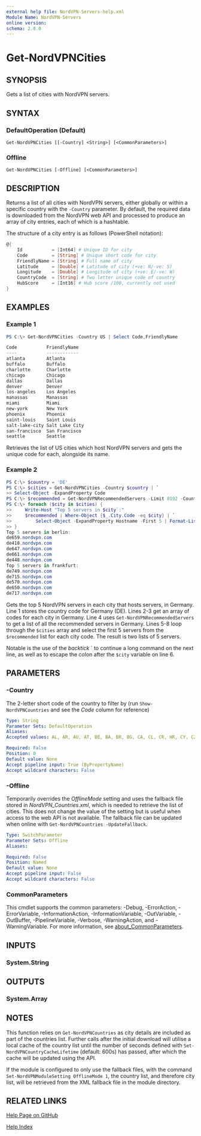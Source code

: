 ```yaml
---
external help file: NordVPN-Servers-help.xml
Module Name: NordVPN-Servers
online version:
schema: 2.0.0
---
```


# Get-NordVPNCities

## SYNOPSIS
Gets a list of cities with NordVPN servers.

## SYNTAX

### DefaultOperation (Default)
```
Get-NordVPNCities [[-Country] <String>] [<CommonParameters>]
```

### Offline
```
Get-NordVPNCities [-Offline] [<CommonParameters>]
```

## DESCRIPTION
Returns a list of all cities with NordVPN servers, either globally or within a
specific country with the `-Country` parameter. By default, the required data
is downloaded from the NordVPN web API and processed to produce an array of
city entries, each of which is a hashtable.

The structure of a city entry is as follows (PowerShell notation):

```powershell
@{
    Id           = [Int64] # Unique ID for city
    Code         = [String] # Unique short code for city
    FriendlyName = [String] # Full name of city
    Latitude     = [Double] # Latitude of city (+ve: N/-ve: S)
    Longitude    = [Double] # Longitude of city (+ve: E/-ve: W)
    CountryCode  = [String] # Two letter unique code of country
    HubScore     = [Int16] # Hub score /100, currently not used
}
```

## EXAMPLES

### Example 1
```powershell
PS C:\> Get-NordVPNCities -Country US | Select Code,FriendlyName

Code           FriendlyName
----           ------------
atlanta        Atlanta
buffalo        Buffalo
charlotte      Charlotte
chicago        Chicago
dallas         Dallas
denver         Denver
los-angeles    Los Angeles
manassas       Manassas
miami          Miami
new-york       New York
phoenix        Phoenix
saint-louis    Saint Louis
salt-lake-city Salt Lake City
san-francisco  San Francisco
seattle        Seattle
```

Retrieves the list of US cities which host NordVPN servers and gets the unique
code for each, alongside its name.

### Example 2
```powershell
PS C:\> $country = 'DE'
PS C:\> $cities = Get-NordVPNCities -Country $country | `
>> Select-Object -ExpandProperty Code
PS C:\> $recommended = Get-NordVPNRecommendedServers -Limit 8192 -Country $country
PS C:\> foreach ($city in $cities) {
>>     Write-Host "Top 5 servers in $city`:"
>>     $recommended | Where-Object {$_.City.Code -eq $city} | `
>>         Select-Object -ExpandProperty Hostname -First 5 | Format-List
>> }
Top 5 servers in berlin:
de659.nordvpn.com
de418.nordvpn.com
de647.nordvpn.com
de661.nordvpn.com
de448.nordvpn.com
Top 5 servers in frankfurt:
de749.nordvpn.com
de715.nordvpn.com
de570.nordvpn.com
de650.nordvpn.com
de717.nordvpn.com
```

Gets the top 5 NordVPN servers in each city that hosts servers, in Germany.
Line 1 stores the country code for Germany (DE). Lines 2-3 get an array of
codes for each city in Germany. Line 4 uses `Get-NordVPNRecommendedServers`
to get a list of all the recommended servers in Germany. Lines 5-8 loop
through the `$cities` array and select the first 5 servers from the
`$recommended` list for each city code. The result is two lists of 5 servers.

Notable is the use of the *backtick* \` to continue a long command on the next
line, as well as to escape the colon after the `$city` variable on line 6.

## PARAMETERS

### -Country
The 2-letter short code of the country to filter by (run `Show-NordVPNCountries`
and see the *Code* column for reference)

```yaml
Type: String
Parameter Sets: DefaultOperation
Aliases:
Accepted values: AL, AR, AU, AT, BE, BA, BR, BG, CA, CL, CR, HR, CY, CZ, DK, EE, FI, FR, GE, DE, GR, HK, HU, IS, IN, ID, IE, IL, IT, JP, LV, LU, MY, MX, MD, NL, NZ, MK, NO, PL, PT, RO, RS, SG, SK, SI, ZA, KR, ES, SE, CH, TW, TH, TR, UA, AE, GB, US, VN

Required: False
Position: 0
Default value: None
Accept pipeline input: True (ByPropertyName)
Accept wildcard characters: False
```

### -Offline
Temporarily overrides the *OfflineMode* setting and uses the fallback
file stored in *NordVPN_Countries.xml*, which is needed to retrieve the list of
cities. This does not change the value of the setting but is useful when access
to the web API is not available. The fallback file can be updated when online
with `Get-NordVPNCountries -UpdateFallback`.

```yaml
Type: SwitchParameter
Parameter Sets: Offline
Aliases:

Required: False
Position: Named
Default value: None
Accept pipeline input: False
Accept wildcard characters: False
```

### CommonParameters
This cmdlet supports the common parameters: -Debug, -ErrorAction, -ErrorVariable, -InformationAction, -InformationVariable, -OutVariable, -OutBuffer, -PipelineVariable, -Verbose, -WarningAction, and -WarningVariable. For more information, see [about_CommonParameters](http://go.microsoft.com/fwlink/?LinkID=113216).

## INPUTS

### System.String

## OUTPUTS

### System.Array

## NOTES
This function relies on `Get-NordVPNCountries` as city details are included as
part of the countries list. Further calls after the initial download will
utilise a local cache of the country list until the number of seconds defined
with `Set-NordVPNCountryCacheLifetime` (default: 600s) has passed, after which
the cache will be updated using the API.

If the module is configured to only use the fallback files, with the command
`Set-NordVPNModuleSetting OfflineMode 1`, the country list, and therefore city list,
will be retrieved from the XML fallback file in the module directory.

## RELATED LINKS

[Help Page on GitHub](https://github.com/TheFreeman193/NordVPN-Servers/blob/master/docs/Get-NordVPNCities.md)

[Help Index](./INDEX.md)
